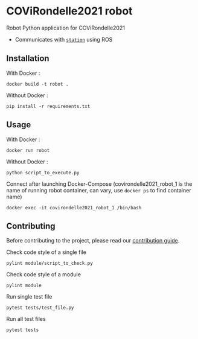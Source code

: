 # COViRondelle2021 robot

Robot Python application for COViRondelle2021

 - Communicates with [`station`](../station) using ROS

## Installation

With Docker : 
```shell
docker build -t robot .
```

Without Docker : 
```shell
pip install -r requirements.txt
```

## Usage

With Docker :
```shell
docker run robot
```

Without Docker : 
```shell
python script_to_execute.py
```

Connect after launching Docker-Compose (covirondelle2021_robot_1 is the name of running robot container, can vary, use ```docker ps``` to find container name)
```shell
docker exec -it covirondelle2021_robot_1 /bin/bash
```
## Contributing

Before contributing to the project, please read our [contribution guide](../CONTRIBUTING.md).

Check code style of a single file
```shell
pylint module/script_to_check.py
```

Check code style of a module
```shell
pylint module
```

Run single test file
```shell
pytest tests/test_file.py
```

Run all test files
```shell
pytest tests
```